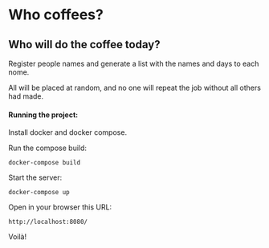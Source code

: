 # Who coffees?

## Who will do the coffee today?

Register people names and generate a list with the names and days to each nome.

All will be placed at random, and no one will repeat the job without all others had made.

#### Running the project:

Install docker and docker compose.

Run the compose build:

    docker-compose build

Start the server:

    docker-compose up

Open in your browser this URL:

    http://localhost:8080/

Voilà!
